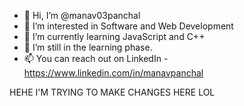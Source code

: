 - 👋 Hi, I’m @manav03panchal
- 👀 I’m interested in Software and Web Development
- 🌱 I’m currently learning JavaScript and C++
- 💞️ I’m still in the learning phase.
- 📫 You can reach out on LinkedIn - https://www.linkedin.com/in/manavpanchal
<!---
manav03panchal/manav03panchal is a ✨ special ✨ repository because its `README.md` (this file) appears on your GitHub profile.
You can click the Preview link to take a look at your changes.
--->
HEHE I'M TRYING TO MAKE CHANGES HERE LOL